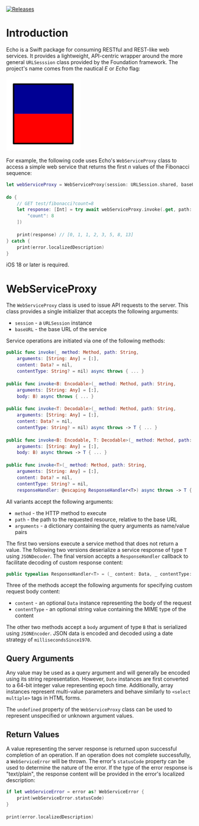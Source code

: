 [![Releases](https://img.shields.io/github/release/HTTP-RPC/Echo.svg)](https://github.com/HTTP-RPC/Echo/releases)

# Introduction
Echo is a Swift package for consuming RESTful and REST-like web services. It provides a lightweight, API-centric wrapper around the more general `URLSesssion` class provided by the Foundation framework. The project's name comes from the nautical _E_ or _Echo_ flag:

![](echo.png)

For example, the following code uses Echo's `WebServiceProxy` class to access a simple web service that returns the first _n_ values of the Fibonacci sequence:

```swift
let webServiceProxy = WebServiceProxy(session: URLSession.shared, baseURL: baseURL)

do {
    // GET test/fibonacci?count=8
    let response: [Int] = try await webServiceProxy.invoke(.get, path: "test/fibonacci", arguments: [
        "count": 8
    ])
    
    print(response) // [0, 1, 1, 2, 3, 5, 8, 13]
} catch {
    print(error.localizedDescription)
}
```

iOS 18 or later is required.

# WebServiceProxy
The `WebServiceProxy` class is used to issue API requests to the server. This class provides a single initializer that accepts the following arguments:

* `session` - a `URLSession` instance
* `baseURL` - the base URL of the service

Service operations are initiated via one of the following methods:

```swift
public func invoke(_ method: Method, path: String, 
    arguments: [String: Any] = [:],
    content: Data? = nil, 
    contentType: String? = nil) async throws { ... }

public func invoke<B: Encodable>(_ method: Method, path: String, 
    arguments: [String: Any] = [:], 
    body: B) async throws { ... }

public func invoke<T: Decodable>(_ method: Method, path: String,
    arguments: [String: Any] = [:],
    content: Data? = nil, 
    contentType: String? = nil) async throws -> T { ... }

public func invoke<B: Encodable, T: Decodable>(_ method: Method, path: String,
    arguments: [String: Any] = [:],
    body: B) async throws -> T { ... }

public func invoke<T>(_ method: Method, path: String,
    arguments: [String: Any] = [:],
    content: Data? = nil, 
    contentType: String? = nil,
    responseHandler: @escaping ResponseHandler<T>) async throws -> T { ... }
```

All variants accept the following arguments:

* `method` - the HTTP method to execute
* `path` - the path to the requested resource, relative to the base URL
* `arguments` - a dictionary containing the query arguments as name/value pairs

The first two versions execute a service method that does not return a value. The following two versions deserialize a service response of type `T` using `JSONDecoder`. The final version accepts a `ResponseHandler` callback to facilitate decoding of custom response content:

```swift
public typealias ResponseHandler<T> = (_ content: Data, _ contentType: String?) throws -> T
```

Three of the methods accept the following arguments for specifying custom request body content:

* `content` - an optional `Data` instance representing the body of the request
* `contentType` - an optional string value containing the MIME type of the content

The other two methods accept a `body` argument of type `B` that is serialized using `JSONEncoder`. JSON data is encoded and decoded using a date strategy of `millisecondsSince1970`.

## Query Arguments
Any value may be used as a query argument and will generally be encoded using its string representation. However, `Date` instances are first converted to a 64-bit integer value representing epoch time. Additionally, array instances represent multi-value parameters and behave similarly to `<select multiple>` tags in HTML forms.

The `undefined` property of the `WebServiceProxy` class can be used to represent unspecified or unknown argument values.

## Return Values
A value representing the server response is returned upon successful completion of an operation. If an operation does not complete successfully, a `WebServiceError` will be thrown. The error's `statusCode` property can be used to determine the nature of the error. If the type of the error response is "text/plain", the response content will be provided in the error's localized description:

```swift
if let webServiceError = error as? WebServiceError {
    print(webServiceError.statusCode)
}

print(error.localizedDescription)
```
